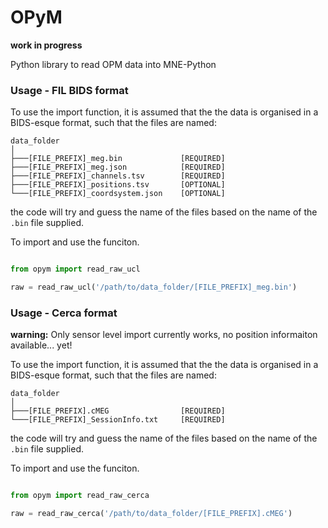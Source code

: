 # OPyM
**work in progress**


 Python library to read OPM data into MNE-Python
 
 
### Usage - FIL BIDS format

To use the import function, it is assumed that the the data is organised in a BIDS-esque format, such that the files are named: 

```
data_folder
│
├───[FILE_PREFIX]_meg.bin             [REQUIRED]
├───[FILE_PREFIX]_meg.json            [REQUIRED]
├───[FILE_PREFIX]_channels.tsv        [REQUIRED]
├───[FILE_PREFIX]_positions.tsv       [OPTIONAL]
└───[FILE_PREFIX]_coordsystem.json    [OPTIONAL]

```
the code will try and guess the name of the files based on the name of the `.bin` file supplied. 

To import and use the funciton.

```python

from opym import read_raw_ucl

raw = read_raw_ucl('/path/to/data_folder/[FILE_PREFIX]_meg.bin')

```

### Usage - Cerca format

**warning:** Only sensor level import currently works, no position informaiton available... yet!

To use the import function, it is assumed that the the data is organised in a BIDS-esque format, such that the files are named: 

```
data_folder
│
├───[FILE_PREFIX].cMEG                [REQUIRED]
└───[FILE_PREFIX]_SessionInfo.txt     [REQUIRED]

```
the code will try and guess the name of the files based on the name of the `.bin` file supplied. 

To import and use the funciton.

```python

from opym import read_raw_cerca

raw = read_raw_cerca('/path/to/data_folder/[FILE_PREFIX].cMEG')

```
